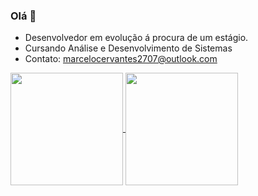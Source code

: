 ### Olá 👋

- Desenvolvedor em evolução á procura de um estágio.
- Cursando Análise e Desenvolvimento de Sistemas
- Contato: marcelocervantes2707@outlook.com


<a href="https://github.com/Marcelo2707/github-readme-stats">
  <img height=180 align="center" src="https://github-readme-stats.vercel.app/api?username=Marcelo2707&theme=dark" />
</a>
  <a href="https://github.com/Marcelo2707/convoychat"><img height=180 align="center" src="https://github-readme-stats.vercel.app/api/top-langs?username=Marcelo2707&layout=compact&langs_count=8&card_width=320&theme=dark" /></a>
